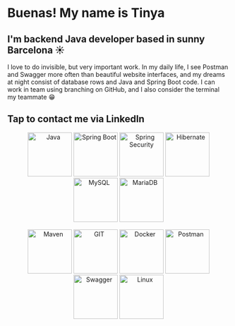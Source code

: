 # Buenas! My name is Tinya
## I'm backend Java developer based in sunny Barcelona ☀️

I love to do invisible, but very important work. In my daily life, I see Postman and Swagger more often than beautiful website interfaces, and my dreams at night consist of database rows and Java and Spring Boot code. I can work in team using branching on GitHub, and I also consider the terminal my teammate 😁

## Tap to contact me via LinkedIn

<p align="center">
  <img src="https://seeklogo.com/images/J/java-logo-CE0198242E-seeklogo.com.png" alt="Java" width="100">
  <img src="https://upload.wikimedia.org/wikipedia/commons/thumb/4/44/Spring_Framework_Logo_2018.svg/1200px-Spring_Framework_Logo_2018.svg.png" alt="Spring Boot" width="100">
  <img src="https://www.dariawan.com/media/images/tech-spring-security.width-400.png" alt="Spring Security" width="100">
  <img src="https://cdn.icon-icons.com/icons2/2699/PNG/512/hibernate_logo_icon_169034.png" alt="Hibernate" width="100">
  <img src="https://upload.wikimedia.org/wikipedia/labs/8/8e/Mysql_logo.png" alt="MySQL" width="100">
  <img src="https://upload.wikimedia.org/wikipedia/commons/thumb/c/ca/MariaDB_colour_logo.svg/2560px-MariaDB_colour_logo.svg.png" alt="MariaDB" width="100">
</p>

<p align="center">
  <img src="https://res.cloudinary.com/practicaldev/image/fetch/s--1KIy2_Nb--/c_limit%2Cf_auto%2Cfl_progressive%2Cq_auto%2Cw_880/https://cdn-images-1.medium.com/max/2400/1%2AH-IQgGmDCiOcjRsFe7TzdA.png" alt="Maven" width="100">
  <img src="https://git-scm.com/images/logos/downloads/Git-Logo-2Color.png" alt="GIT" width="100">
  <img src="https://1000logos.net/wp-content/uploads/2021/11/Docker-Logo.png" alt="Docker" width="100">
  <img src="https://upload.wikimedia.org/wikipedia/commons/c/c2/Postman_%28software%29.png" alt="Postman" width="100">
  <img src="https://miro.medium.com/v2/resize:fit:818/1*zc-LgogGtr7fFHF9e1M8wA.png" alt="Swagger" width="100">
  <img src="https://www.freeiconspng.com/thumbs/linux-icon/linux-icon-19.png" alt="Linux" width="100">
</p>

